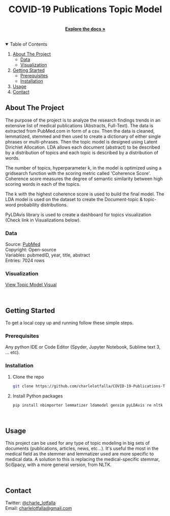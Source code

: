 
<h1 align="center">COVID-19 Publications Topic Model</h1>

  <p align="center">
    <br/>
    <a href="https://github.com/charlelotfalla/COVID-19-Publications-Topic-Model"><strong>Explore the docs »</strong></a>
  </p>
</p>

<br />

<!-- TABLE OF CONTENTS -->
<details open="open">
  <summary>Table of Contents</summary>
  <ol>
    <li>
      <a href="#about-the-project">About The Project</a>
      <ul>
        <li><a href="#data">Data</a></li>
        <li><a href="#visualization">Visualization</a></li>
      </ul>
    </li>
    <li>
      <a href="#getting-started">Getting Started</a>
      <ul>
        <li><a href="#prerequisites">Prerequisites</a></li>
        <li><a href="#installation">Installation</a></li>
      </ul>
    <li>
      <a href="#Usage">Usage</a>
      <ul>
      </ul>
    </li>
    <li><a href="#contact">Contact</a></li>
  </ol>
</details>



<!-- ABOUT THE PROJECT -->
## About The Project

The purpose of the project is to analyze the research findings trends in an extensive list of medical publications (Abstracts, Full-Text). The data is extracted from PubMed.com in form of a csv. Then the data is cleaned, lemmatized, stemmed and then used to create a dictionary of either single phrases or multi-phrases. Then the topic model is designed using Latent Dirichlet Allocation. LDA allows each document (abstract) to be described by a distribution of topics and each topic is described by a distribution of words. 

The number of topics, hyperparameter k, in the model is optimized using a gridsearch function with the scoring metric called 'Coherence Score'. Coherence score measures the degree of semantic similarity between high scoring words in each of the topics.

The k with the highest coherence score is used to build the final model. The LDA model is used on the dataset to create the Document-topic & topic-word probability distributions. 

PyLDAvis library is used to create a dashboard for topics visualization (Check link in Visualizations below).


### Data

Source: [PubMed](https://pubmed.ncbi.nlm.nih.gov/) <br />
Copyright: Open-source <br />
Variables: pubmedID, year, title, abstract <br />
Entries: 7024 rows <br />


### Visualization

<a href="http://htmlpreview.github.io/?http://github.com/charlelotfalla/COVID-19-Publications-Topic-Model/blob/master/Models_Orixe4UJnH/dashboard_LDA_Tfidf.html">View Topic Model Visual</a>

<br />

<!-- GETTING STARTED -->
## Getting Started

To get a local copy up and running follow these simple steps.


### Prerequisites

Any python IDE or Code Editor (Spyder, Jupyter Notebook, Sublime text 3, ... etc).


### Installation

1. Clone the repo
   ```sh
   git clone https://github.com/charlelotfalla/COVID-19-Publications-Topic-Model.git
   ```
2. Install Python packages
   ```sh
   pip install nbimporter lemmatizer ldamodel gensim pyLDAvis re nltk spacy pickle os scispacy random string
   ```
   
<br />

<!-- USAGE -->
## Usage

This project can be used for any type of topic modeling in big sets of documents (publications, articles, news, etc...). It's useful the most in the medical field as the stemmer and lemmatizer used are more specific to medical data. A solution to this is replacing the medical-specific stemmar, SciSpacy, with a more general version, from NLTK. 

<br />

<!-- CONTACT -->
## Contact

Twitter: [@charle_lotfalla](https://twitter.com/charle_lotfalla)  <br />
Email: charlelotfalla@gmail.com





  


  
